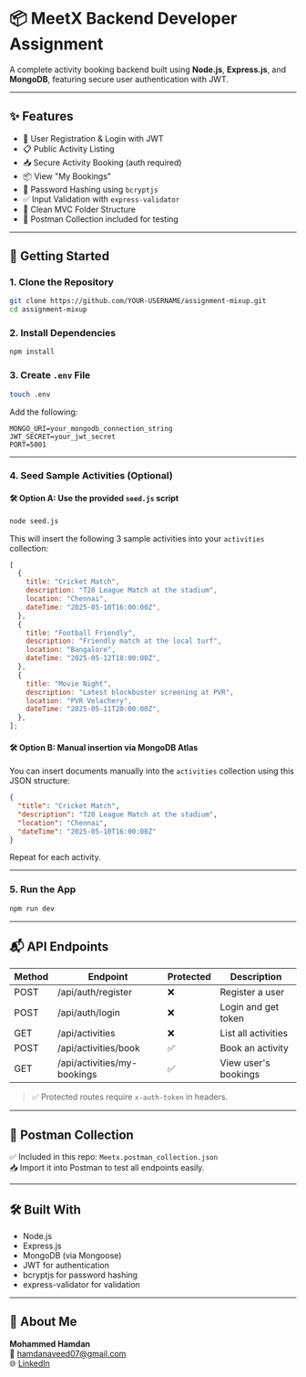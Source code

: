 # 📦 MeetX Backend Developer Assignment

A complete activity booking backend built using **Node.js**, **Express.js**, and **MongoDB**, featuring secure user authentication with JWT.

---

## ✨ Features

- 🔐 User Registration & Login with JWT
- 📋 Public Activity Listing
- 📥 Secure Activity Booking (auth required)
- 📦 View "My Bookings"
- 🔑 Password Hashing using `bcryptjs`
- ✅ Input Validation with `express-validator`
- 📁 Clean MVC Folder Structure
- 🧪 Postman Collection included for testing

---

## 🚀 Getting Started

### 1. Clone the Repository

```bash
git clone https://github.com/YOUR-USERNAME/assignment-mixup.git
cd assignment-mixup
```

### 2. Install Dependencies

```bash
npm install
```

### 3. Create `.env` File

```bash
touch .env
```

Add the following:

```
MONGO_URI=your_mongodb_connection_string
JWT_SECRET=your_jwt_secret
PORT=5001
```

---

### 4. Seed Sample Activities (Optional)

#### 🛠 Option A: Use the provided `seed.js` script

```bash
node seed.js
```

This will insert the following 3 sample activities into your `activities` collection:

```js
[
  {
    title: "Cricket Match",
    description: "T20 League Match at the stadium",
    location: "Chennai",
    dateTime: "2025-05-10T16:00:00Z",
  },
  {
    title: "Football Friendly",
    description: "Friendly match at the local turf",
    location: "Bangalore",
    dateTime: "2025-05-12T18:00:00Z",
  },
  {
    title: "Movie Night",
    description: "Latest blockbuster screening at PVR",
    location: "PVR Velachery",
    dateTime: "2025-05-11T20:00:00Z",
  },
];
```

#### 🛠 Option B: Manual insertion via MongoDB Atlas

You can insert documents manually into the `activities` collection using this JSON structure:

```json
{
  "title": "Cricket Match",
  "description": "T20 League Match at the stadium",
  "location": "Chennai",
  "dateTime": "2025-05-10T16:00:00Z"
}
```

Repeat for each activity.

---

### 5. Run the App

```bash
npm run dev
```

---

## 📬 API Endpoints

| Method | Endpoint                    | Protected | Description          |
| ------ | --------------------------- | --------- | -------------------- |
| POST   | /api/auth/register          | ❌        | Register a user      |
| POST   | /api/auth/login             | ❌        | Login and get token  |
| GET    | /api/activities             | ❌        | List all activities  |
| POST   | /api/activities/book        | ✅        | Book an activity     |
| GET    | /api/activities/my-bookings | ✅        | View user's bookings |

> ✅ Protected routes require `x-auth-token` in headers.

---

## 🧪 Postman Collection

✅ Included in this repo: `Meetx.postman_collection.json`  
📥 Import it into Postman to test all endpoints easily.

---

## 🛠 Built With

- Node.js
- Express.js
- MongoDB (via Mongoose)
- JWT for authentication
- bcryptjs for password hashing
- express-validator for validation

---

## 🙋 About Me

**Mohammed Hamdan**  
📧 hamdanaveed07@gmail.com  
🌐 [LinkedIn](https://www.linkedin.com/in/mohammed-hamdan-9b6893221/)
